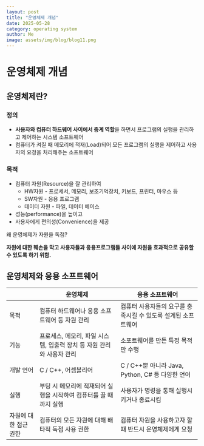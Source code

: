 ```yaml
---
layout: post
title: "운영체제 개념"
date: 2025-05-28
category: operating system
author: Me
image: assets/img/blog/blog11.png
---
```



# 운영체제 개념
## 운영체제란?
### 정의
- **사용자와 컴퓨터 하드웨어 사이에서 중계 역할**을 하면서 프로그램의 실행을 관리하고 제어하는 시스템 소프트웨어
- 컴퓨터가 켜질 때 메모리에 적재(Load)되어 모든 프로그램의 실행을 제어하고 사용자의 요청을 처리해주는 소프트웨어

### 목적
- 컴퓨터 자원(Resource)을 잘 관리하여
	- HW자원 - 프로세서, 메모리, 보조기억장치, 키보드, 프린터, 마우스 등
	- SW자원 - 응용 프로그램
	- 데이터 자원 - 파일, 데이터 베이스
- 성능(performance)을 높이고
- 사용자에게 편의성(Convenience)을 제공


왜 운영체제가 자원을 독점?

**자원에 대한 훼손을 막고 사용자들과 응용프로그램들 사이에 자원을 효과적으로 공유할 수 있도록 하기 위함.**


## 운영체제와 응용 소프트웨어

|              | 운영체제                                      | 응용 소프트웨어                               |
| ------------ | ----------------------------------------- | -------------------------------------- |
| 목적           | 컴퓨터 하드웨어나 응용 소프트웨어 등 자원 관리                | 컴퓨터 사용자들의 요구를 충족시킬 수 있도록 설계된 소프트웨어     |
| 기능           | 프로세스, 메모리, 파일 시스템, 입출력 장치 등 자원 관리와 사용자 관리 | 소포트웨어를 만든 특정 목적만 수행                    |
| 개발 언어        | C / C++, 어셈블리어                            | C / C++뿐 아니라 Java, Python, C# 등 다양한 언어 |
| 실행           | 부팅 시 메모리에 적재되어 실행을 시작하여 컴퓨터를 끌 때까지 실행     | 사용자가 명령을 통해 실행시키거나 종료시킴                |
| 자원에 대한 접근 권한 | 컴퓨터의 모든 자원에 대해 배타적 독점 사용 권한               | 컴퓨터 자원을 사용하고자 할 때 반드시 운영체제에게 요청        |